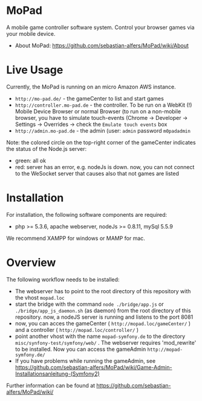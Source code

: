 MoPad
=====

A mobile game controller software system. Control your browser games via your mobile device.


* About MoPad: https://github.com/sebastian-alfers/MoPad/wiki/About

Live Usage
====

Currently, the MoPad is running on an micro Amazon AWS instance.

* `http://mo-pad.de/` - the gameCenter to list and start games
* `http://controller.mo-pad.de` - the controller. To be run on a WebKit (!) Mobile Device Browser or normal Browser (to run on a non-mobile browser, you have to simulate touch-events (Chrome -> Developer -> Settings -> Overrides -> check the `Emulate touch events` box
* `http://admin.mo-pad.de` - the admin (user: `admin` password `m0padadmin`

Note: the colored circle on the top-right corner of the gameCenter indicates the status of the Node.js server:

* green: all ok
* red: server has an error, e.g. nodeJs is down. now, you can not connect to the WeSocket server that causes also that not games are listed


Installation
=====
For installation, the following software components are required:

* php >= 5.3.6, apache webserver, nodeJs >= 0.8.11, mySql 5.5.9


We recommend XAMPP for windows or MAMP for mac.

Overview
=====
The following workflow needs to be installed:

* The webserver has to point to the root directory of this repository with the vhost `mopad.loc`
* start the bridge with the command `node ./bridge/app.js` or `./bridge/app_js_daemon.sh` (as daemon) from the root directory of this repository. now, a nodeJS server is running and listens to the port 8081
* now, you can acces the gameCenter ( `http://mopad.loc/gameCenter/` ) and a controller ( `http://mopad.loc/controller/` )
* point another vhost with the name `mopad-symfony.de` to the directory `misc/synfony-test/symfony/web/` . The webserver requires 'mod_rewrite' to be installed. Now you can access the gameAdmin `http://mopad-symfony.de/`
* If you have problems while running the gameAdmin, see https://github.com/sebastian-alfers/MoPad/wiki/Game-Admin-Installationsanleitung-(Symfony2)


Further information can be found at https://github.com/sebastian-alfers/MoPad/wiki/